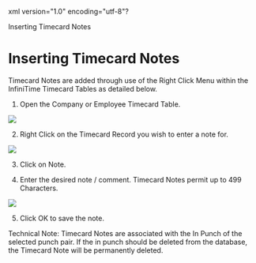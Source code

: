 xml version="1.0" encoding="utf-8"?





Inserting Timecard Notes




# Inserting Timecard Notes

Timecard Notes are added through use of the Right Click Menu within the InfiniTime Timecard Tables as detailed below.

1. Open the Company or Employee Timecard Table.

![](/img/SW_CH11_NOTES_0001.gif)

2. Right Click on the Timecard Record you wish to enter a note for.

![](/img/SW_CH11_NOTES_0002.gif)

3. Click on Note.

4. Enter the desired note / comment. Timecard Notes permit up to 499 Characters.

![](/img/SW_CH11_NOTES_0004.gif)

5. Click OK to save the note.

Technical Note: Timecard Notes are associated with the In Punch of the selected punch pair. If the in punch should be deleted from the database, the Timecard Note will be permanently deleted.